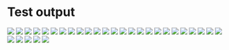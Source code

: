 # Test output
![](Zero01_line+arc_right27.png)
![](Zero01_practical_case_A.png)
![](Zero01_practical_case_B.png)
![](Zero01_practical_case_C.png)
![](Zero01_practical_case_D.png)
![](Zero02_arc_right27+line.png)
![](Zero03_two_arcs_left32+right59.png)
![](Zero04_two_arcs_right74+left48.png)
![](Zero05_two_arcs_left85+right203.png)
![](One01_colinear.png)
![](One02_colinear.png)
![](One03_too_small_radius,x=2.png)
![](One03_too_small_radius,x=26.png)
![](One03_too_small_radius,x=29.png)
![](One03_too_small_radius,x=6.png)
![](One04_normal_config.png)
![](One05_normal_config,min_radius=4,left.png)
![](One05_normal_config,min_radius=4,right.png)
![](One06_high.png)
![](One07_high_top.png)
![](One08_too_high.png)
![](One09_too_high_right.png)
![](One10_too_high_left.png)
![](One11_below.png)
![](One99_practical_case_A.png)
![](Two01_simple.png)
![](Two02_left_to_close.png)
![](Two03_left_little_out.png)
![](Two04_big_rotation_angle.png)
![](Three01_simple.png)
